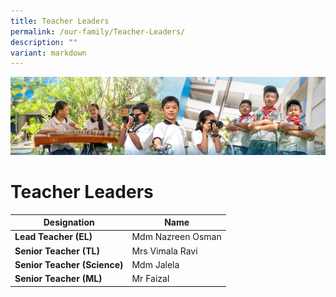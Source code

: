 ```yaml
---
title: Teacher Leaders
permalink: /our-family/Teacher-Leaders/
description: ""
variant: markdown
---
```

![](/images/AboutUs.jpg)

Teacher Leaders
===============

| Designation        |   Name   |
|---------------------------|-------------------|
| **Lead Teacher (EL)**        | Mdm Nazreen Osman |
| **Senior Teacher (TL)**      | Mrs Vimala Ravi   |
| **Senior Teacher (Science)** | Mdm Jalela        |
| **Senior Teacher (ML)**      | Mr Faizal    |
